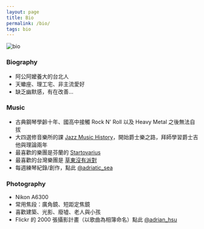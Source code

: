```yaml
---
layout: page
title: Bio
permalink: /bio/
tags: bio
---
```


![bio](https://user-images.githubusercontent.com/8178172/49525480-cec63f00-f8e8-11e8-9241-2bb887745dae.jpeg)

### Biography

* 阿公阿嬤養大的台北人
* 天蠍座、理工宅、非主流愛好
* 缺乏幽默感，有在改善...

### Music
* 古典鋼琴學齡十年、國高中接觸 Rock N' Roll 以及 Heavy Metal 之後無法自拔
* 大四選修音樂所的課 [Jazz Music History](http://nol.ntu.edu.tw/nol/coursesearch/print_table.php?course_id=144%2031800&class=&dpt_code=0000&ser_no=80086&semester=106-1&lang=CH)，開始爵士樂之路，拜師學習爵士吉他與理論兩年
* 最喜歡的樂團是芬蘭的 [Startovarius](https://www.youtube.com/watch?v=lNLdTfwx5ZQ)
* 最喜歡的台灣樂團是 [草東沒有派對](https://www.youtube.com/watch?v=m-NB-ibA5oA)
* 每週練琴紀錄/創作，點此 [@adriatic_sea](https://www.instagram.com/adriatic_sea___/)

### Photography
* Nikon A6300
* 常用焦段：廣角鏡、短距定焦鏡
* 喜歡建築、光影、廢墟、老人與小孩
* Flickr 的 2000 張攝影計畫（以歌曲為相簿命名）點此 [@adrian_hsu](https://www.flickr.com/photos/adrian_hsu/)
